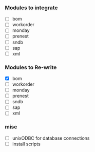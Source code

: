 ### Modules to integrate
* [ ] bom
* [ ] workorder
* [ ] monday
* [ ] prenest
* [ ] sndb
* [ ] sap
* [ ] xml

### Modules to Re-write
* [x] bom
* [ ] workorder
* [ ] monday
* [ ] prenest
* [ ] sndb
* [ ] sap
* [ ] xml

### misc
* [ ] unixODBC for database connections
* [ ] install scripts
